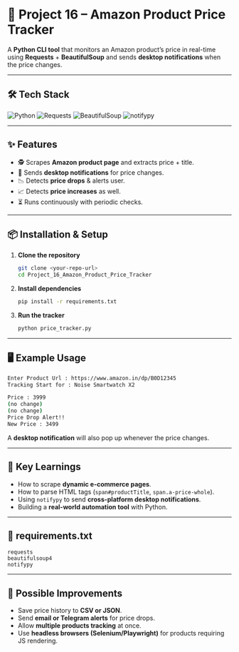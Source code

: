# 🛒 Project 16 – Amazon Product Price Tracker

A **Python CLI tool** that monitors an Amazon product’s price in real-time using **Requests** + **BeautifulSoup** and sends **desktop notifications** when the price changes.

---

## 🛠️ Tech Stack
![Python](https://img.shields.io/badge/Python-3.10+-blue?logo=python)
![Requests](https://img.shields.io/badge/Library-Requests-green)
![BeautifulSoup](https://img.shields.io/badge/Parser-BeautifulSoup-yellow)
![notifypy](https://img.shields.io/badge/Notifications-desktop-important)

---

## ✨ Features
- 🕵️ Scrapes **Amazon product page** and extracts price + title.
- 🔔 Sends **desktop notifications** for price changes.
- 📉 Detects **price drops** & alerts user.
- 📈 Detects **price increases** as well.
- ⏳ Runs continuously with periodic checks.

---

## 📦 Installation & Setup

1. **Clone the repository**
   ```bash
   git clone <your-repo-url>
   cd Project_16_Amazon_Product_Price_Tracker
   ````

2. **Install dependencies**

   ```bash
   pip install -r requirements.txt
   ```

3. **Run the tracker**

   ```bash
   python price_tracker.py
   ```

---

## 🖥️ Example Usage

```bash
Enter Product Url : https://www.amazon.in/dp/B0D12345
Tracking Start for : Noise Smartwatch X2

Price : 3999
(no change)
(no change)
Price Drop Alert!! 
New Price : 3499
```

A **desktop notification** will also pop up whenever the price changes.

---

## 🧠 Key Learnings

* How to scrape **dynamic e-commerce pages**.
* How to parse HTML tags (`span#productTitle`, `span.a-price-whole`).
* Using `notifypy` to send **cross-platform desktop notifications**.
* Building a **real-world automation tool** with Python.

---

## 📄 requirements.txt

```
requests
beautifulsoup4
notifypy
```

---

## 🚀 Possible Improvements

* Save price history to **CSV or JSON**.
* Send **email or Telegram alerts** for price drops.
* Allow **multiple products tracking** at once.
* Use **headless browsers (Selenium/Playwright)** for products requiring JS rendering.

